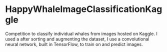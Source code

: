 # HappyWhaleImageClassificationKaggle
Competition to classify individual whales from images hosted on Kaggle. I used a after sorting and augmenting the dataset, I use a convolutional neural network, built in TensorFlow, to train on and predict images.
